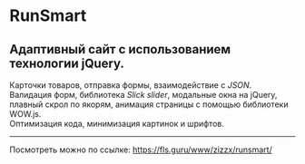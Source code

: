 # RunSmart
## Адаптивный сайт с использованием технологии **jQuery**.
Карточки товаров, отправка формы, взаимодействие с *JSON*. Валидация форм, библиотека *Slick slider*, модальные окна на jQuery, плавный скрол по якорям,
анимация страницы с помощью библиотеки WOW.js. <br>
Оптимизация кода, минимизация картинок и шрифтов. <hr>
Посмотреть можно по ссылке: https://fls.guru/www/zizzx/runsmart/
